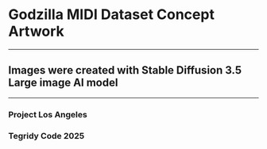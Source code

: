 # Godzilla MIDI Dataset Concept Artwork

***

## Images were created with Stable Diffusion 3.5 Large image AI model

***

### Project Los Angeles
### Tegridy Code 2025
